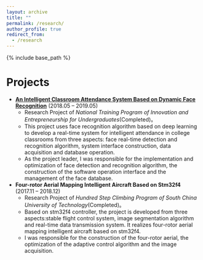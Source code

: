 ```yaml
---
layout: archive
title: ""
permalink: /research/
author_profile: true
redirect_from:
  - /research
---
```


{% include base_path %}

Projects
=====
* **[An Intelligent Classroom Attendance System Based on Dynamic Face Recognition](https://github.com/Qingcsai/Face-Recognition-Intelligent-Classroom-Attendence-System)** (2018.05 – 2019.05)
  * Research Project of *National Training Program of Innovation and Entrepreneurship for Undergraduates*(Completed)。 
  * This project uses face recognition algorithm based on deep learning to develop a real-time system for intelligent attendance in college classrooms from three aspects: face real-time detection and recognition algorithm, system interface construction, data acquisition and database operation. 
  * As the project leader, I was responsible for the implementation and optimization of face detection and recognition algorithm, the construction of the software operation interface and the management of the face database. 
* **Four-rotor Aerial Mapping Intelligent Aircraft Based on Stm32f4** (2017.11 – 2018.12)
  * Research Project of *Hundred Step Climbing Program of South China University of Technology*(Completed)。 
  * Based on stm32f4 controller, the project is developed from three aspects:stable flight control system, image segmentation algorithm and real-time data transmission system. It realizes four-rotor aerial mapping intelligent aircraft based on stm32f4. 
  * I was responsible for the construction of the four-rotor aerial, the optimization of the adaptive control algorithm and the image acquisition.
